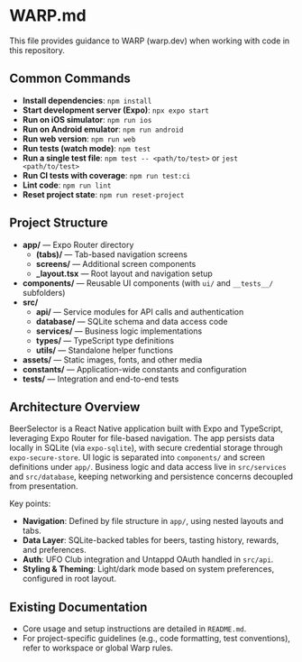 # WARP.md

This file provides guidance to WARP (warp.dev) when working with code in this repository.

## Common Commands

- **Install dependencies**: `npm install`
- **Start development server (Expo)**: `npx expo start`
- **Run on iOS simulator**: `npm run ios`
- **Run on Android emulator**: `npm run android`
- **Run web version**: `npm run web`
- **Run tests (watch mode)**: `npm test`
- **Run a single test file**: `npm test -- <path/to/test>` or `jest <path/to/test>`
- **Run CI tests with coverage**: `npm run test:ci`
- **Lint code**: `npm run lint`
- **Reset project state**: `npm run reset-project`

## Project Structure

- **app/** — Expo Router directory
  - **(tabs)/** — Tab-based navigation screens
  - **screens/** — Additional screen components
  - **_layout.tsx** — Root layout and navigation setup
- **components/** — Reusable UI components (with `ui/` and `__tests__/` subfolders)
- **src/**
  - **api/** — Service modules for API calls and authentication
  - **database/** — SQLite schema and data access code
  - **services/** — Business logic implementations
  - **types/** — TypeScript type definitions
  - **utils/** — Standalone helper functions
- **assets/** — Static images, fonts, and other media
- **constants/** — Application-wide constants and configuration
- **__tests__/** — Integration and end-to-end tests

## Architecture Overview

BeerSelector is a React Native application built with Expo and TypeScript, leveraging Expo Router for file-based navigation. The app persists data locally in SQLite (via `expo-sqlite`), with secure credential storage through `expo-secure-store`. UI logic is separated into `components/` and screen definitions under `app/`. Business logic and data access live in `src/services` and `src/database`, keeping networking and persistence concerns decoupled from presentation.

Key points:
- **Navigation**: Defined by file structure in `app/`, using nested layouts and tabs.
- **Data Layer**: SQLite-backed tables for beers, tasting history, rewards, and preferences.
- **Auth**: UFO Club integration and Untappd OAuth handled in `src/api`.
- **Styling & Theming**: Light/dark mode based on system preferences, configured in root layout.

## Existing Documentation

- Core usage and setup instructions are detailed in `README.md`.
- For project-specific guidelines (e.g., code formatting, test conventions), refer to workspace or global Warp rules.
